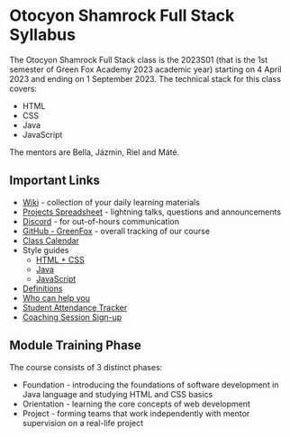 # Otocyon Shamrock Full Stack Syllabus

The Otocyon Shamrock Full Stack class is the 2023S01 (that is the 1st semester of Green Fox Academy 2023 academic year) starting on 4 April 2023 and ending on 1 September 2023. The technical stack for this class covers:
- HTML
- CSS
- Java
- JavaScript

The mentors are Bella, Jázmin, Riel and Máté.

## Important Links

* [Wiki](https://github.com/green-fox-academy/otocyon-shamrock-syllabus/wiki) - collection of your daily learning materials
* [Projects Spreadsheet](https://docs.google.com/spreadsheets/d/1SygXWIvvM2Y05AZWZIvLp9XojU2mCyMd9zmIU5bjFz4/edit?usp=sharing) - lightning talks, questions and announcements
* [Discord](https://discord.gg/UQ28973CuN) - for out-of-hours communication
* [GitHub - GreenFox](https://github.com/green-fox-academy) - overall tracking of our course
* [Class Calendar](https://calendar.google.com/calendar/embed?src=c_245cfe53cfcd47e1d85eac3ee4dee963175c5ebabce36faa818cbe47c6abc75f%40group.calendar.google.com&ctz=Europe%2FBudapest)
* Style guides
  * [HTML + CSS](https://github.com/green-fox-academy/teaching-materials/blob/master/styleguide/html-css.md)
  * [Java](https://github.com/green-fox-academy/teaching-materials/blob/master/styleguide/java.md)
  * [JavaScript](https://github.com/green-fox-academy/teaching-materials/blob/9298f98cb61bfdb6ffcb29257440d6c4d28c12a4/styleguide/javascript.md)
* [Definitions](https://github.com/green-fox-academy/definitions)
* [Who can help you](https://drive.google.com/file/d/1u7Lqe11GkgmQvddwSYRdldnspwRaWHZP/view?usp=sharing)
* [Student Attendance Tracker](https://docs.google.com/spreadsheets/d/1Ac1151eVukEI3nxNMODa2Wx-7dAFtuuJMHuBIQj9UMw/edit#gid=888193078)
* [Coaching Session Sign-up](https://calendly.com/gfa-annabella-adam/coaching)

## Module Training Phase

The course consists of 3 distinct phases:

* Foundation - introducing the foundations of software development in Java language and studying HTML and CSS basics
* Orientation - learning the core concepts of web development
* Project - forming teams that work independently with mentor supervision on a real-life project
